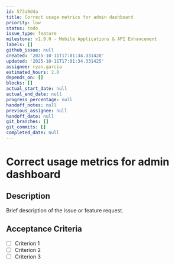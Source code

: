 ```yaml
---
id: 573a9d4a
title: Correct usage metrics for admin dashboard
priority: low
status: todo
issue_type: feature
milestone: v1.9.0 - Mobile Applications & API Enhancement
labels: []
github_issue: null
created: '2025-10-11T17:01:34.331420'
updated: '2025-10-11T17:01:34.331425'
assignee: ryan.garcia
estimated_hours: 2.0
depends_on: []
blocks: []
actual_start_date: null
actual_end_date: null
progress_percentage: null
handoff_notes: null
previous_assignee: null
handoff_date: null
git_branches: []
git_commits: []
completed_date: null
---
```


# Correct usage metrics for admin dashboard

## Description

Brief description of the issue or feature request.

## Acceptance Criteria

- [ ] Criterion 1
- [ ] Criterion 2
- [ ] Criterion 3